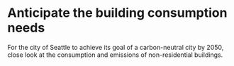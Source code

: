 # Anticipate the building consumption needs

For the city of Seattle to achieve its goal of a carbon-neutral city by 2050, close look at the consumption and emissions of non-residential buildings.
 
